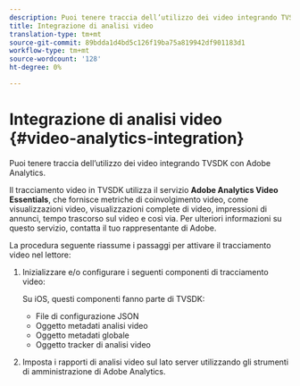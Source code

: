```yaml
---
description: Puoi tenere traccia dell’utilizzo dei video integrando TVSDK con Adobe Analytics.
title: Integrazione di analisi video
translation-type: tm+mt
source-git-commit: 89bdda1d4bd5c126f19ba75a819942df901183d1
workflow-type: tm+mt
source-wordcount: '128'
ht-degree: 0%

---
```



# Integrazione di analisi video {#video-analytics-integration}

Puoi tenere traccia dell’utilizzo dei video integrando TVSDK con Adobe Analytics.

Il tracciamento video in TVSDK utilizza il servizio **Adobe Analytics Video Essentials**, che fornisce metriche di coinvolgimento video, come visualizzazioni video, visualizzazioni complete di video, impressioni di annunci, tempo trascorso sul video e così via. Per ulteriori informazioni su questo servizio, contatta il tuo rappresentante di Adobe.

La procedura seguente riassume i passaggi per attivare il tracciamento video nel lettore:

1. Inizializzare e/o configurare i seguenti componenti di tracciamento video:

   Su iOS, questi componenti fanno parte di TVSDK:

   * File di configurazione JSON
   * Oggetto metadati analisi video
   * Oggetto metadati globale
   * Oggetto tracker di analisi video

1. Imposta i rapporti di analisi video sul lato server utilizzando gli strumenti di amministrazione di Adobe Analytics.